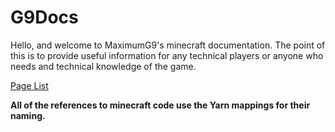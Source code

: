 # G9Docs
Hello, and welcome to MaximumG9's minecraft documentation.
The point of this is to provide useful information for any technical players or anyone who needs and technical
knowledge of the game.

[Page List](PAGES.md)

**All of the references to minecraft code use the Yarn mappings for their naming.**